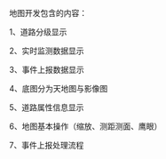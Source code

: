 地图开发包含的内容：

1、道路分级显示

2、实时监测数据显示

3、事件上报数据显示

4、底图分为天地图与影像图

5、道路属性信息显示

6、地图基本操作（缩放、测距测面、鹰眼）

7、事件上报处理流程

